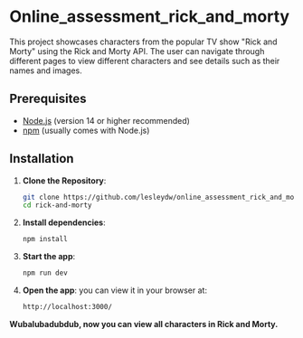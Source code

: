 # Online_assessment_rick_and_morty

This project showcases characters from the popular TV show "Rick and Morty" using the Rick and Morty API. The user can navigate through different pages to view different characters and see details such as their names and images.

## Prerequisites

- [Node.js](https://nodejs.org/) (version 14 or higher recommended)
- [npm](https://www.npmjs.com/get-npm) (usually comes with Node.js)

## Installation

1. **Clone the Repository**:

   ```bash
   git clone https://github.com/lesleydw/online_assessment_rick_and_morty.git
   cd rick-and-morty
    ```
2. **Install dependencies**:

   ```bash
   npm install
   ```
3. **Start the app**:

   ```bash
   npm run dev
    ```
4. **Open the app**:
you can view it in your browser at:

   ```bash
   http://localhost:3000/
    ```
**Wubalubadubdub, now you can view all characters in Rick and Morty.**

